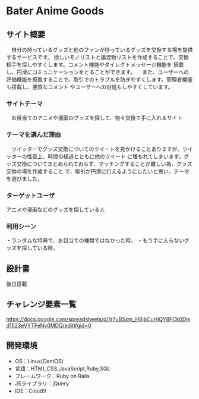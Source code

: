# Bater Anime Goods 

## サイト概要
　自分の持っているグッズと他のファンが持っているグッズを交換する場を提供するサービスです。
欲しいモノリストと譲渡物リストを作成することで、交換相手を探しやすくします。コメント機能やダイレクトメッセージ機能を
搭載し、円滑にコミュニケーションをとることができます。
　また、ユーザーへの評価機能を搭載することで、取引でのトラブルを防ぎやすくします。管理者機能も搭載し、悪質なコメント
やユーザーへの対処もしやすくしています。


### サイトテーマ
　お目当てのアニメや漫画のグッズを探して、物々交換で手に入れるサイト

### テーマを選んだ理由
　ツイッターでグッズ交換についてのツイートを見かけることありますが、ツイッターの性質上、時間の経過とともに他のツイート
に埋もれてしまいます。グッズ交換についてまとめられておらず、マッチングすることが難しい為、グッズ交換の場を作成すること
で、取引が円滑に行えるようにしたいと思い、テーマを選びました。

### ターゲットユーザ
アニメや漫画などのグッズを探している人

### 利用シーン
・ランダムな特典で、お目当ての種類ではなかった時。
・もう手に入らないグッズを探している時。

## 設計書
後日搭載

## チャレンジ要素一覧
<https://docs.google.com/spreadsheets/d/1r7uBSxm_H8jbCuHiQY8FCk0Dnjd1523eVYTFeNv0MDQ/edit#gid=0>

## 開発環境
- OS：Linux(CentOS)
- 言語：HTML,CSS,JavaScript,Ruby,SQL
- フレームワーク：Ruby on Rails
- JSライブラリ：jQuery
- IDE：Cloud9

